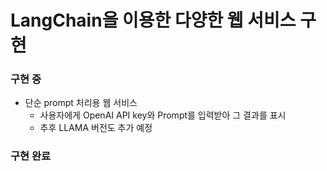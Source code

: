 # LangChain을 이용한 다양한 웹 서비스 구현
### 구현 중
- 단순 prompt 처리용 웹 서비스
  - 사용자에게 OpenAI API key와 Prompt를 입력받아 그 결과를 표시
  - 추후 LLAMA 버전도 추가 예정
### 구현 완료
